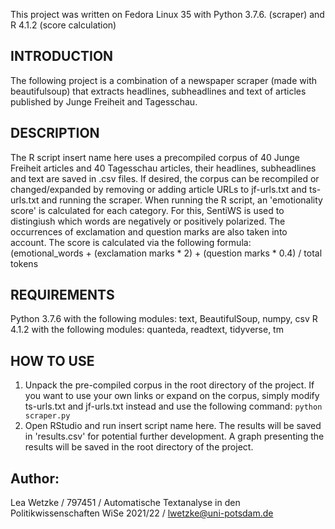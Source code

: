 This project was written on Fedora Linux 35 with Python 3.7.6. (scraper) and R 4.1.2 (score calculation)

## INTRODUCTION
The following project is a combination of a newspaper scraper (made with beautifulsoup) that extracts headlines, subheadlines and text of articles published by Junge Freiheit and Tagesschau. 

## DESCRIPTION
The R script insert name here uses a precompiled corpus of 40 Junge Freiheit articles and 40 Tagesschau articles, their headlines, subheadlines and text are saved in .csv files. 
If desired, the corpus can be recompiled or changed/expanded by removing or adding article URLs to jf-urls.txt and ts-urls.txt and running the scraper.
When running the R script, an 'emotionality score' is calculated for each category. For this, SentiWS is used to distingiush which words are negatively or positively polarized. The occurrences of exclamation and question marks are also taken into account.
The score is calculated via the following formula:
(emotional_words + (exclamation marks  \* 2) + (question marks \* 0.4) / total tokens
 
## REQUIREMENTS
Python 3.7.6 with the following modules:
text, BeautifulSoup, numpy, csv
R 4.1.2 with the following modules:
quanteda, readtext, tidyverse, tm

## HOW TO USE
1.  Unpack the pre-compiled corpus in the root directory of the project. 
If you want to use your own links or expand on the corpus, simply modify ts-urls.txt and jf-urls.txt instead and use the following command:
`python scraper.py`
2. Open RStudio and run insert script name here. The results will be saved in 'results.csv' for potential further development. A graph presenting the results will be saved in the root directory of the project.

## Author: 
Lea Wetzke / 797451 / Automatische Textanalyse in den Politikwissenschaften WiSe 2021/22 / [lwetzke@uni-potsdam.de](mailto:lwetzke@uni-potsdam.de)
